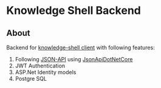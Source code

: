 # Knowledge Shell Backend

## About

Backend for [knowledge-shell client](https://github.com/mishhan/knowledge-shell/frontend) with following features:

1. Following [JSON-API](https://jsonapi.org/) using [JsonApiDotNetCore](https://github.com/json-api-dotnet/JsonApiDotNetCore)
2. JWT Authentication
3. ASP.Net Identity models
4. Postgre SQL
